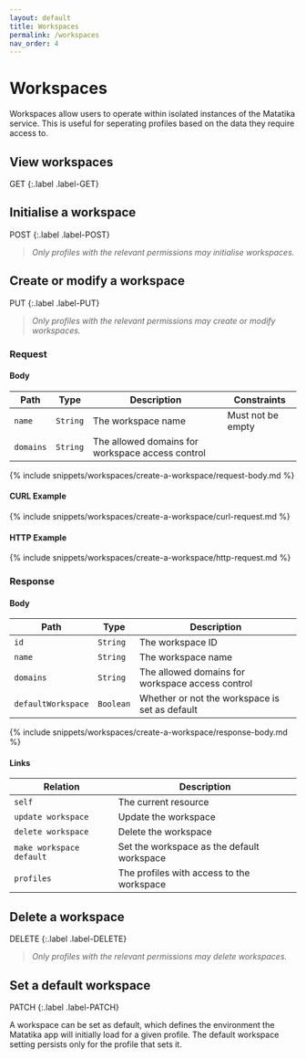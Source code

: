 ```yaml
---
layout: default
title: Workspaces
permalink: /workspaces
nav_order: 4
---
```


# Workspaces
Workspaces allow users to operate within isolated instances of the Matatika service. This is useful for seperating profiles based on the data they require access to.

## View workspaces
GET
{:.label .label-GET}


## Initialise a workspace
POST
{:.label .label-POST}

> *Only profiles with the relevant permissions may initialise workspaces.*


## Create or modify a workspace
PUT
{:.label .label-PUT}

> *Only profiles with the relevant permissions may create or modify workspaces.*

### Request
#### Body

Path | Type | Description | Constraints
---- | ---- | ----------- | -----------
`name` | `String` | The workspace name | Must not be empty
`domains` | `String` | The allowed domains for workspace access control | 

{% include snippets/workspaces/create-a-workspace/request-body.md %}
#### CURL Example
{% include snippets/workspaces/create-a-workspace/curl-request.md %}
#### HTTP Example
{% include snippets/workspaces/create-a-workspace/http-request.md %}

### Response
#### Body

Path | Type | Description
---- | ---- | -----------
`id` | `String` | The workspace ID
`name` | `String` | The workspace name
`domains` | `String` | The allowed domains for workspace access control
`defaultWorkspace` | `Boolean` | Whether or not the workspace is set as default

{% include snippets/workspaces/create-a-workspace/response-body.md %}
#### Links

Relation | Description
-------- | -----------
`self` | The current resource
`update workspace` | Update the workspace
`delete workspace` | Delete the workspace
`make workspace default` | Set the workspace as the default workspace
`profiles` | The profiles with access to the workspace


## Delete a workspace
DELETE
{:.label .label-DELETE}

> *Only profiles with the relevant permissions may delete workspaces.*


## Set a default workspace
PATCH
{:.label .label-PATCH}

A workspace can be set as default, which defines the environment the Matatika app will initially load for a given profile. The default workspace setting persists only for the profile that sets it.